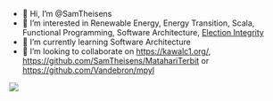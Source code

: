 - 👋 Hi, I’m @SamTheisens
- 👀 I’m interested in Renewable Energy, Energy Transition, Scala, Functional Programming, Software Architecture, [Election Integrity](https://www.linkedin.com/feed/update/urn:li:activity:6538595020553977856/)
- 🌱 I’m currently learning Software Architecture
- 💞️ I’m looking to collaborate on https://kawalc1.org/, https://github.com/SamTheisens/MatahariTerbit or https://github.com/Vandebron/mpyl

<picture>
<source 
  srcset="https://github-readme-stats.vercel.app/api?username=SamTheisens&show_icons=true&theme=transparent"
  media="(prefers-color-scheme: transparent)"
/>
<source
  srcset="https://github-readme-stats.vercel.app/api?username=SamTheisens&show_icons=true"
  media="(prefers-color-scheme: light), (prefers-color-scheme: no-preference)"
/>
<img src="https://github-readme-stats.vercel.app/api?username=SamTheisens&show_icons=true&theme=transparent" />
</picture>
<!---
SamTheisens/SamTheisens is a ✨ special ✨ repository because its `README.md` (this file) appears on your GitHub profile.
You can click the Preview link to take a look at your changes.
--->
